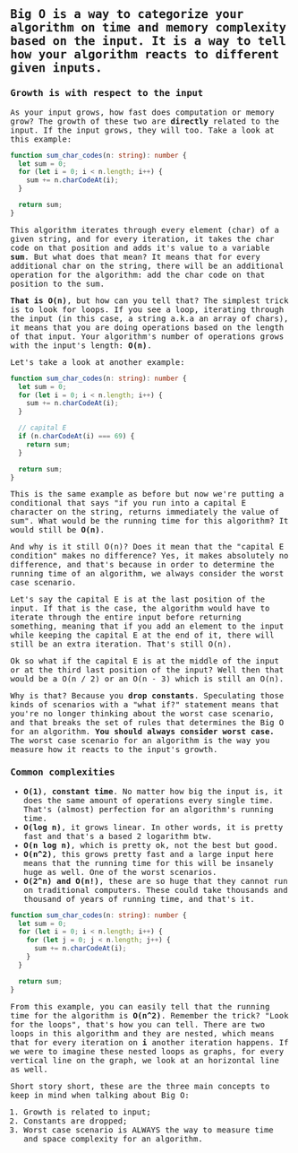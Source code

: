 <samp>
  
## Big O is a way to categorize your algorithm on time and memory complexity based on the input. It is a way to tell how your algorithm reacts to different given inputs.

### Growth is with respect to the input

As your input grows, how fast does computation or memory grow? The growth of these two are **directly** related to the input. If the input grows, they will too. Take a look at this example:

```typescript
function sum_char_codes(n: string): number {
  let sum = 0;
  for (let i = 0; i < n.length; i++) {
    sum += n.charCodeAt(i);
  }

  return sum;
}
```

This algorithm iterates through every element (char) of a given string, and for every iteration, it takes the char code on that position and adds it's value to a variable **sum**.
But what does that mean? It means that for every additional char on the string, there will be an additional operation for the algorithm: add the char code on that position to the sum.

**That is O(n)**, but how can you tell that? The simplest trick is to look for loops. If you see a loop, iterating through the input (in this case, a string a.k.a an array of chars), it means that you are doing operations based on the length of that input. Your algorithm's number of operations grows with the input's length: **O(n)**.

Let's take a look at another example:

```typescript
function sum_char_codes(n: string): number {
  let sum = 0;
  for (let i = 0; i < n.length; i++) {
    sum += n.charCodeAt(i);
  }

  // capital E
  if (n.charCodeAt(i) === 69) {
    return sum;
  }

  return sum;
}
```

This is the same example as before but now we're putting a conditional that says "if you run into a capital E character on the string, returns immediately the value of sum". What would be the running time for this algorithm? It would still be **O(n)**.

And why is it still O(n)? Does it mean that the "capital E condition" makes no difference? Yes, it makes absolutely no difference, and that's because in order to determine the running time of an algorithm, we always consider the worst case scenario.

Let's say the capital E is at the last position of the input. If that is the case, the algorithm would have to iterate through the entire input before returning something, meaning that if you add an element to the input while keeping the capital E at the end of it, there will still be an extra iteration. That's still O(n).

Ok so what if the capital E is at the middle of the input or at the third last position of the input? Well then that would be a O(n / 2) or an O(n - 3) which is still an O(n).

Why is that? Because you **drop constants**. Speculating those kinds of scenarios with a "what if?" statement means that you're no longer thinking about the worst case scenario, and that breaks the set of rules that determines the Big O for an algorithm. **You should always consider worst case.** The worst case scenario for an algorithm is the way you measure how it reacts to the input's growth.

### Common complexities

- **O(1)**, **constant time**. No matter how big the input is, it does the same amount of operations every single time. That's (almost) perfection for an algorithm's running time.
- **O(log n)**, it grows linear. In other words, it is pretty fast and that's a based 2 logarithm btw.
- **O(n log n)**, which is pretty ok, not the best but good.
- **O(n^2)**, this grows pretty fast and a large input here means that the running time for this will be insanely huge as well. One of the worst scenarios.
- **O(2^n) and O(n!)**, these are so huge that they cannot run on traditional computers. These could take thousands and thousand of years of running time, and that's it.

```typescript
function sum_char_codes(n: string): number {
  let sum = 0;
  for (let i = 0; i < n.length; i++) {
    for (let j = 0; j < n.length; j++) {
      sum += n.charCodeAt(i);
    }
  }

  return sum;
}
```

From this example, you can easily tell that the running time for the algorithm is **O(n^2)**. Remember the trick? "Look for the loops", that's how you can tell. There are two loops in this algorithm and they are nested, which means that for every iteration on **i** another iteration happens. If we were to imagine these nested loops as graphs, for every vertical line on the graph, we look at an horizontal line as well.

Short story short, these are the three main concepts to keep in mind when talking about Big O:

1. Growth is related to input;
2. Constants are dropped;
3. Worst case scenario is ALWAYS the way to measure time and space complexity for an algorithm.
   </samp>
